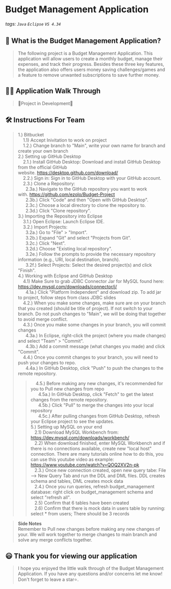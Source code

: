 # Budget Management Application

###### tags: `Java` `Eclipse` `VS 4.34`

## 📝 What is the Budget Management Application?
> The following project is a Budget Management Application. This application will allow users to create a monthly budget, manage their expenses, and track their progress.
> Besides these three key features, the application also offers users money saving challenges/games and a feature to remove unwanted subscriptions to save further money. 

## 👩‍🏫 Application Walk Through
> 🚧Project in Development🚧

## 🛠️ Instructions For Team 
>1.) Bitbucket<br>
>&nbsp;&nbsp;&nbsp; 1.1) Accept Inivitation to work on project<br>
>&nbsp;&nbsp;&nbsp; 1.2.) Change branch to "Main", write your own name for branch and create your own branch<br>
>2.) Setting up GitHub Desktop <br>
>&nbsp;&nbsp;&nbsp; 2.1.) Install GitHub Desktop: Download and install GitHub Desktop from the official GitHub website. https://desktop.github.com/download/<br>
>&nbsp;&nbsp;&nbsp; 2.2.) Sign in: Sign in to GitHub Desktop with your GitHub account. <br>
>&nbsp;&nbsp;&nbsp; 2.3.) Clone a Repository:<br>
>&nbsp;&nbsp;&nbsp;&nbsp;&nbsp; 2.3a.) Navigate to the GitHub repository you want to work with. https://github.com/ezolo/Budget-Project<br>
>&nbsp;&nbsp;&nbsp;&nbsp;&nbsp; 2.3b.) Click "Code" and then "Open with GitHub Desktop".<br>
>&nbsp;&nbsp;&nbsp;&nbsp;&nbsp; 2.3c.) Choose a local directory to clone the repository to.<br>
>&nbsp;&nbsp;&nbsp;&nbsp;&nbsp; 2.3d.) Click "Clone repository".<br>
> 3.)  Importing the Repository into Eclipse <br>
>&nbsp;&nbsp;&nbsp; 3.1.) Open Eclipse: Launch Eclipse IDE.<br>
>&nbsp;&nbsp;&nbsp; 3.2.) Import Projects:<br>
>&nbsp;&nbsp;&nbsp;&nbsp;&nbsp; 3.2a.) Go to "File" > "Import".<br>
>&nbsp;&nbsp;&nbsp;&nbsp;&nbsp; 3.2b.) Expand "Git" and select "Projects from Git".<br>
>&nbsp;&nbsp;&nbsp;&nbsp;&nbsp; 3.2c.) Click "Next".<br>
>&nbsp;&nbsp;&nbsp;&nbsp;&nbsp; 3.2d.) Choose "Existing local repository".<br>
>&nbsp;&nbsp;&nbsp;&nbsp;&nbsp; 3.2e.) Follow the prompts to provide the necessary repository information (e.g., URI, local destination, branch).<br>
>&nbsp;&nbsp;&nbsp;&nbsp;&nbsp; 3.2f.) Select Projects: Select the desired project(s) and click "Finish".<br>
>4.) Working with Eclipse and GitHub Desktop <br>
>&nbsp;&nbsp;&nbsp; 4.1) Make Sure to grab JDBC Connector Jar for MySQL found here: https://dev.mysql.com/downloads/connector/j/<br>
>&nbsp;&nbsp;&nbsp;&nbsp;&nbsp;  4.1a.) Click "Platform Independent" and download zip. To add jar to project, follow steps from class JDBC slides<br>
>&nbsp;&nbsp;&nbsp; 4.2.) When you make some changes, make sure are on your branch that you created (should be title of project). If not switch to your branch. Do not push changes to "Main", we will be doing that together to avoid merge conflict. <br>
>&nbsp;&nbsp;&nbsp; 4.3.) Once you make some changes in your branch, you will commit changes<br>
>&nbsp;&nbsp;&nbsp;&nbsp;&nbsp; 4.3a.) In Eclipse, right-click the project (where you made changes) and select "Team" > "Commit".<br>
>&nbsp;&nbsp;&nbsp;&nbsp;&nbsp; 4.3b.) Add a commit message (what changes you made) and click "Commit".<br>
>&nbsp;&nbsp;&nbsp; 4.4.) Once you commit changes to your branch, you will need to push your changes to repo.<br>
>&nbsp;&nbsp;&nbsp;&nbsp;&nbsp; 4.4a.) In GitHub Desktop, click "Push" to push the changes to the remote repository.<br>
>>&nbsp;&nbsp;&nbsp; 4.5.) Before making any new changes, it's recommended for you to Pull new changes from repo<br>
>&nbsp;&nbsp;&nbsp;&nbsp;&nbsp; 4.5a.) In GitHub Desktop, click "Fetch" to get the latest changes from the remote repository.<br>
>&nbsp;&nbsp;&nbsp;&nbsp;&nbsp; 4.5b.) Click "Pull" to merge the changes into your local repository<br>
>&nbsp;&nbsp;&nbsp;&nbsp;&nbsp; 4.5c.) After pulling changes from GitHub Desktop, refresh your Eclipse project to see the updates. <br>
>5.) Setting up MySQL on your end<br>
> &nbsp;&nbsp;&nbsp;2.1) Download MySQL Workbench from: https://dev.mysql.com/downloads/workbench/<br>
> &nbsp;&nbsp;&nbsp;2.2) When download finished, enter MySQL Workbench and if there is no connections available, create new "local host" connection. There are many tutorials online how to do this, you can use this youtube video as example: https://www.youtube.com/watch?v=QOQ2XV2n-pk<br>
> &nbsp;&nbsp;&nbsp;2.3.) Once new connection created, open new query tabe: File --> New Query Tab and run the DDL and DML files. DDL creates schema and tables, DML creates mock data<br>
> &nbsp;&nbsp;&nbsp;2.4.) Once you run queries, refresh budget_management database: right click on budget_management schema and select "refresh all". <br>
> &nbsp;&nbsp;&nbsp;2.5) Confirm that 6 tables have been created<br>
> &nbsp;&nbsp;&nbsp;2.6) Confirm that there is mock data in users table by running: select * from users; There should be 3 records<br>

> **Side Notes**<br>
> Remember to Pull new changes before making any new changes of your.
> We will work together to merge changes to main branch and solve any merge conflicts together.

## 😃 Thank you for viewing our application ##
> I hope you enjoyed the little walk through of the Budget Management Application. If you have any questions and/or concerns let me know! Don't forget to leave a star⭐️.
